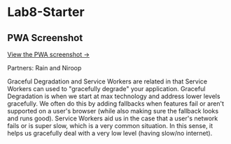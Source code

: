 # Lab8-Starter

## PWA Screenshot

[View the PWA screenshot →](./pwa.png)

Partners: Rain and Niroop

Graceful Degradation and Service Workers are related in that Service Workers can used to "gracefully degrade" your application. Graceful Degradation is when we start at max technology and address lower levels gracefully. We often do this by adding fallbacks when features fail or aren't supported on a user's browser (while also making sure the fallback looks and runs good). Service Workers aid us in the case that a user's network fails or is super slow, which is a very common situation. In this sense, it helps us gracefully deal with a very low level (having slow/no internet).